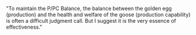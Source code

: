 "To maintain the P/PC Balance, the balance between the golden egg (production) and the health and welfare of the goose (production capability) is often a difficult judgment call. But I suggest it is the very essence of effectiveness."
